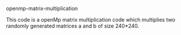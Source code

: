 openmp-matrix-multiplication

This code is a openMp matrix multiplication code which multiplies two randomly generated matrices a and b of size 240*240.

